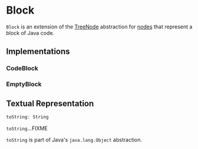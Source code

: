 # Block

`Block` is an extension of the [TreeNode](../catalyst/TreeNode.md) abstraction for [nodes](#implementations) that represent a block of Java code.

## Implementations

### CodeBlock

### EmptyBlock

## <span id="toString"> Textual Representation

```scala
toString: String
```

`toString`...FIXME

`toString` is part of Java's `java.lang.Object` abstraction.
